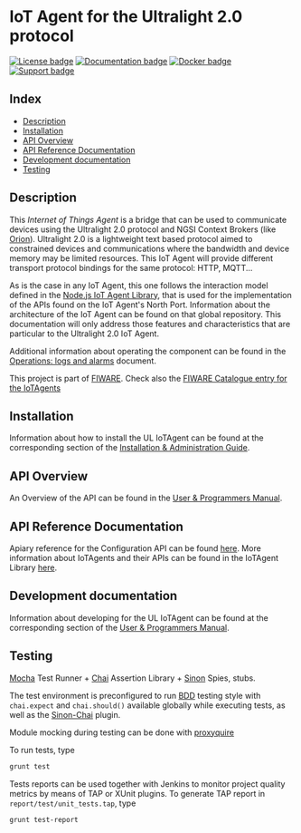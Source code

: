 # IoT Agent for the Ultralight 2.0 protocol

[![License badge](https://img.shields.io/badge/license-AGPL-blue.svg)](https://opensource.org/licenses/AGPL-3.0)
[![Documentation badge](https://readthedocs.org/projects/fiware-iotagent-ul/badge/?version=latest)](http://fiware-iotagent-ul.readthedocs.org/en/latest/?badge=latest)
[![Docker badge](https://img.shields.io/docker/pulls/fiware/iotagent-ul.svg)](https://hub.docker.com/r/fiware/iotagent-ul/)
[![Support badge]( https://img.shields.io/badge/support-sof-yellowgreen.svg)](http://stackoverflow.com/questions/tagged/fiware)

## Index

* [Description](#description)
* [Installation](#installation)
* [API Overview](#api-overview)
* [API Reference Documentation](#api-reference-documentation)
* [Development documentation](#development-documentation)
* [Testing](#testing)

## Description
This *Internet of Things Agent* is a bridge that can be used to communicate devices using the Ultralight 2.0 protocol
and NGSI Context Brokers (like [Orion](https://github.com/telefonicaid/fiware-orion)). Ultralight 2.0 is a lightweight
text based protocol aimed to constrained devices and communications where the bandwidth and device memory may be limited
resources. This IoT Agent will provide different transport protocol bindings for the same protocol: HTTP, MQTT...

As is the case in any IoT Agent, this one follows the interaction model defined in the [Node.js IoT Agent Library](https://github.com/telefonicaid/iotagent-node-lib),
that is used for the implementation of the APIs found on the IoT Agent's North Port.
Information about the architecture of the IoT Agent can be found on that global repository.
This documentation will only address those features and characteristics
that are particular to the Ultralight 2.0 IoT Agent.

Additional information about operating the component can be found in the [Operations: logs and alarms](docs/operations.md) document.

This project is part of [FIWARE](https://www.fiware.org/). Check also the [FIWARE Catalogue entry for the IoTAgents](http://catalogue.fiware.org/enablers/backend-device-management-idas)

## Installation
Information about how to install the UL IoTAgent can be found at the corresponding section of the [Installation & Administration Guide](docs/installationguide.md).

## API Overview

An Overview of the API can be found in the [User & Programmers Manual](docs/usermanual.md).

## API Reference Documentation

Apiary reference for the Configuration API can be found [here](http://docs.telefonicaiotiotagents.apiary.io/#reference/configuration-api).
More information about IoTAgents and their APIs can be found in the IoTAgent Library [here](https://github.com/telefonicaid/iotagent-node-lib).

## Development documentation

Information about developing for the UL IoTAgent can be found at the corresponding section of the [User & Programmers Manual](docs/usermanual.md).

## Testing
[Mocha](https://mochajs.org/) Test Runner + [Chai](http://chaijs.com/) Assertion Library + [Sinon](http://sinonjs.org/) Spies, stubs.

The test environment is preconfigured to run [BDD](http://chaijs.com/api/bdd/) testing style with
`chai.expect` and `chai.should()` available globally while executing tests, as well as the [Sinon-Chai](http://chaijs.com/plugins/sinon-chai) plugin.

Module mocking during testing can be done with [proxyquire](https://github.com/thlorenz/proxyquire)

To run tests, type
```bash
grunt test
```

Tests reports can be used together with Jenkins to monitor project quality metrics by means of TAP or XUnit plugins.
To generate TAP report in `report/test/unit_tests.tap`, type
```bash
grunt test-report
```
